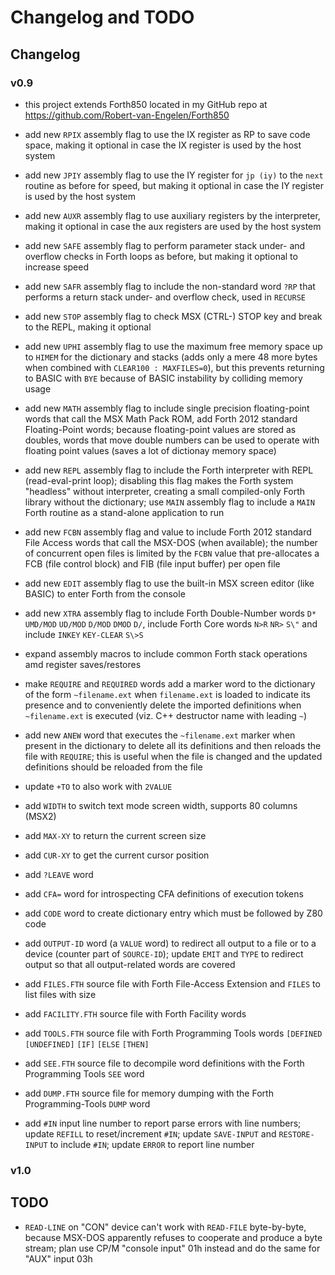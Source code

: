 # Changelog and TODO

## Changelog

### v0.9

- this project extends Forth850 located in my GitHub repo at <https://github.com/Robert-van-Engelen/Forth850> 

- add new `RPIX` assembly flag to use the IX register as RP to save code space, making it optional in case the IX register is used by the host system

- add new `JPIY` assembly flag to use the IY register for `jp (iy)` to the `next` routine as before for speed, but making it optional in case the IY register is used by the host system

- add new `AUXR` assembly flag to use auxiliary registers by the interpreter, making it optional in case the aux registers are used by the host system

- add new `SAFE` assembly flag to perform parameter stack under- and overflow checks in Forth loops as before, but making it optional to increase speed

- add new `SAFR` assembly flag to include the non-standard word `?RP` that performs a return stack under- and overflow check, used in `RECURSE`

- add new `STOP` assembly flag to check MSX (CTRL-) STOP key and break to the REPL, making it optional

- add new `UPHI` assembly flag to use the maximum free memory space up to `HIMEM` for the dictionary and stacks (adds only a mere 48 more bytes when combined with `CLEAR100 : MAXFILES=0`), but this prevents returning to BASIC with `BYE` because of BASIC instability by colliding memory usage

- add new `MATH` assembly flag to include single precision floating-point words that call the MSX Math Pack ROM, add Forth 2012 standard Floating-Point words; because floating-point values are stored as doubles, words that move double numbers can be used to operate with floating point values (saves a lot of dictionay memory space)

- add new `REPL` assembly flag to include the Forth interpreter with REPL (read-eval-print loop); disabling this flag makes the Forth system "headless" without interpreter, creating a small compiled-only Forth library without the dictionary; use `MAIN` assembly flag to include a `MAIN` Forth routine as a stand-alone application to run

- add new `FCBN` assembly flag and value to include Forth 2012 standard File Access words that call the MSX-DOS (when available); the number of concurrent open files is limited by the `FCBN` value that pre-allocates a FCB (file control block) and FIB (file input buffer) per open file

- add new `EDIT` assembly flag to use the built-in MSX screen editor (like BASIC) to enter Forth from the console

- add new `XTRA` assembly flag to include Forth Double-Number words `D*` `UMD/MOD` `UD/MOD` `D/MOD` `DMOD` `D/`, include Forth Core words `N>R` `NR>` `S\"` and include `INKEY` `KEY-CLEAR` `S\>S`

- expand assembly macros to include common Forth stack operations amd register saves/restores

- make `REQUIRE` and `REQUIRED` words add a marker word to the dictionary of the form `~filename.ext` when `filename.ext` is loaded to indicate its presence and to conveniently delete the imported definitions when `~filename.ext` is executed (viz. C++ destructor name with leading `~`)

- add new `ANEW` word that executes the `~filename.ext` marker when present in the dictionary to delete all its definitions and then reloads the file with `REQUIRE`; this is useful when the file is changed and the updated definitions should be reloaded from the file

- update `+TO` to also work with `2VALUE`

- add `WIDTH` to switch text mode screen width, supports 80 columns (MSX2)

- add `MAX-XY` to return the current screen size

- add `CUR-XY` to get the current cursor position

- add `?LEAVE` word

- add `CFA=` word for introspecting CFA definitions of execution tokens

- add `CODE` word to create dictionary entry which must be followed by Z80 code

- add `OUTPUT-ID` word (a `VALUE` word) to redirect all output to a file or to a device (counter part of `SOURCE-ID`); update `EMIT` and `TYPE` to redirect output so that all output-related words are covered

- add `FILES.FTH` source file with Forth File-Access Extension and `FILES` to list files with size

- add `FACILITY.FTH` source file with Forth Facility words

- add `TOOLS.FTH` source file with Forth Programming Tools words `[DEFINED` `[UNDEFINED]` `[IF]` `[ELSE` `[THEN]`

- add `SEE.FTH` source file to decompile word definitions with the Forth Programming Tools `SEE` word

- add `DUMP.FTH` source file for memory dumping with the Forth Programming-Tools `DUMP` word

- add `#IN` input line number to report parse errors with line numbers; update `REFILL` to reset/increment `#IN`; update `SAVE-INPUT` and `RESTORE-INPUT` to include `#IN`; update `ERROR` to report line number

### v1.0

## TODO

- `READ-LINE` on "CON" device can't work with `READ-FILE` byte-by-byte, because MSX-DOS apparently refuses to cooperate and produce a byte stream; plan use CP/M "console input" 01h instead and do the same for "AUX" input 03h


